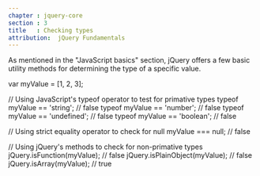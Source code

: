 ```yaml
---
chapter : jquery-core
section : 3
title   : Checking types
attribution:  jQuery Fundamentals
---
```

As mentioned in the "JavaScript basics" section, jQuery offers a few basic
utility methods for determining the type of a specific value.

<javascript caption="Checking the type of an arbitrary value">
var myValue = [1, 2, 3];

// Using JavaScript's typeof operator to test for primative types
typeof myValue == 'string'; // false
typeof myValue == 'number'; // false
typeof myValue == 'undefined'; // false
typeof myValue == 'boolean'; // false

// Using strict equality operator to check for null
myValue === null; // false

// Using jQuery's methods to check for non-primative types
jQuery.isFunction(myValue); // false
jQuery.isPlainObject(myValue); // false
jQuery.isArray(myValue); // true
</javascript>
